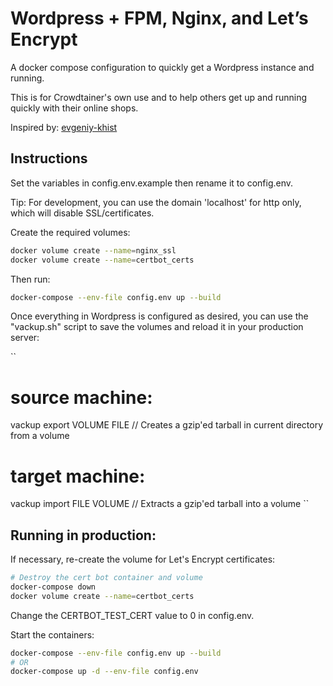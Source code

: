 # Wordpress + FPM, Nginx, and Let’s Encrypt

A docker compose configuration to quickly get a Wordpress instance and running.

This is for Crowdtainer's own use and to help others get up and running quickly with their online shops.

Inspired by: <a href='https://github.com/evgeniy-khist/letsencrypt-docker-compose'> evgeniy-khist</a>

## Instructions
Set the variables in config.env.example then rename it to config.env.

Tip: For development, you can use the domain 'localhost' for http only, which will disable SSL/certificates.

Create the required volumes:
```bash
docker volume create --name=nginx_ssl
docker volume create --name=certbot_certs
```

Then run:
```bash
docker-compose --env-file config.env up --build
```

Once everything in Wordpress is configured as desired, you can use the "vackup.sh" script to save the volumes and reload it in your production server:

``
# source machine:
vackup export VOLUME FILE // Creates a gzip'ed tarball in current directory from a volume

# target machine:
vackup import FILE VOLUME // Extracts a gzip'ed tarball into a volume
``

## Running in production:

If necessary, re-create the volume for Let's Encrypt certificates:
```bash
# Destroy the cert bot container and volume
docker-compose down
docker volume create --name=certbot_certs
```

Change the CERTBOT_TEST_CERT value to 0 in config.env.

Start the containers:
```bash
docker-compose --env-file config.env up --build
# OR
docker-compose up -d --env-file config.env
```
